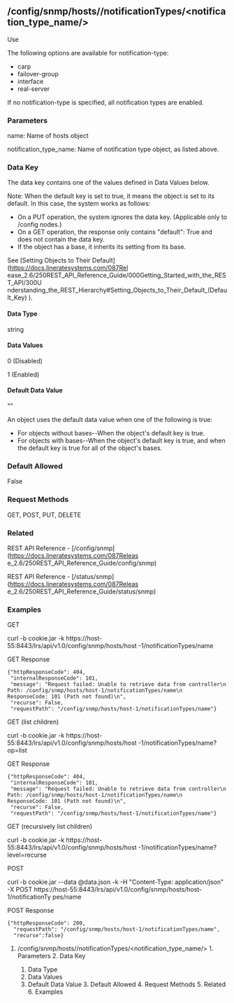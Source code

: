 ## /config/snmp/hosts/<name>/notificationTypes/<notification_type_name/>

Use

The following options are available for notification-type:

  * carp
  * failover-group
  * interface
  * real-server

If no notification-type is specified, all notification types are enabled.

### Parameters

name: Name of hosts object

notification_type_name: Name of notification type object, as listed above.

### Data Key

The data key contains one of the values defined in Data Values below.

Note: When the default key is set to true, it means the object is set to its
default. In this case, the system works as follows:

  * On a PUT operation, the system ignores the data key. (Applicable only to /config nodes.)
  * On a GET operation, the response only contains "default": True and does not contain the data key.
  * If the object has a base, it inherits its setting from its base.

See [Setting Objects to Their Default](https://docs.lineratesystems.com/087Rel
ease_2.6/250REST_API_Reference_Guide/000Getting_Started_with_the_REST_API/300U
nderstanding_the_REST_Hierarchy#Setting_Objects_to_Their_Default_(Default_Key)
).

#### Data Type

string

#### Data Values

0 (Disabled)

1 (Enabled)

#### Default Data Value

""

An object uses the default data value when one of the following is true:

  * For objects without bases--When the object's default key is true.
  * For objects with bases--When the object's default key is true, and when the default key is true for all of the object's bases.

### Default Allowed

False

### Request Methods

GET, POST, PUT, DELETE

### Related

REST API Reference - [/config/snmp](https://docs.lineratesystems.com/087Releas
e_2.6/250REST_API_Reference_Guide/config/snmp)

REST API Reference - [/status/snmp](https://docs.lineratesystems.com/087Releas
e_2.6/250REST_API_Reference_Guide/status/snmp)

### Examples

GET

curl -b cookie.jar -k https://host-55:8443/lrs/api/v1.0/config/snmp/hosts/host
-1/notificationTypes/name

GET Response

    
    
    {"httpResponseCode": 404,
     "internalResponseCode": 101,
     "message": "Request failed: Unable to retrieve data from controller\n  Path: /config/snmp/hosts/host-1/notificationTypes/name\n  ResponseCode: 101 (Path not found)\n",
     "recurse": False,
     "requestPath": "/config/snmp/hosts/host-1/notificationTypes/name"}
    

GET (list children)

curl -b cookie.jar -k https://host-55:8443/lrs/api/v1.0/config/snmp/hosts/host
-1/notificationTypes/name?op=list

GET Response

    
    
    {"httpResponseCode": 404,
     "internalResponseCode": 101,
     "message": "Request failed: Unable to retrieve data from controller\n  Path: /config/snmp/hosts/host-1/notificationTypes/name\n  ResponseCode: 101 (Path not found)\n",
     "recurse": False,
     "requestPath": "/config/snmp/hosts/host-1/notificationTypes/name"}
    

GET (recursively list children)

curl -b cookie.jar -k https://host-55:8443/lrs/api/v1.0/config/snmp/hosts/host
-1/notificationTypes/name?level=recurse

POST

curl -b cookie.jar --data @data.json -k -H "Content-Type: application/json" -X
POST https://host-55:8443/lrs/api/v1.0/config/snmp/hosts/host-1/notificationTy
pes/name

POST Response

    
    
    {"httpResponseCode": 200,
      "requestPath": "/config/snmp/hosts/host-1/notificationTypes/name",
      "recurse":false}

  1. /config/snmp/hosts/<name>/notificationTypes/<notification_type_name/>
    1. Parameters
    2. Data Key
      1. Data Type
      2. Data Values
      3. Default Data Value
    3. Default Allowed
    4. Request Methods
    5. Related
    6. Examples

